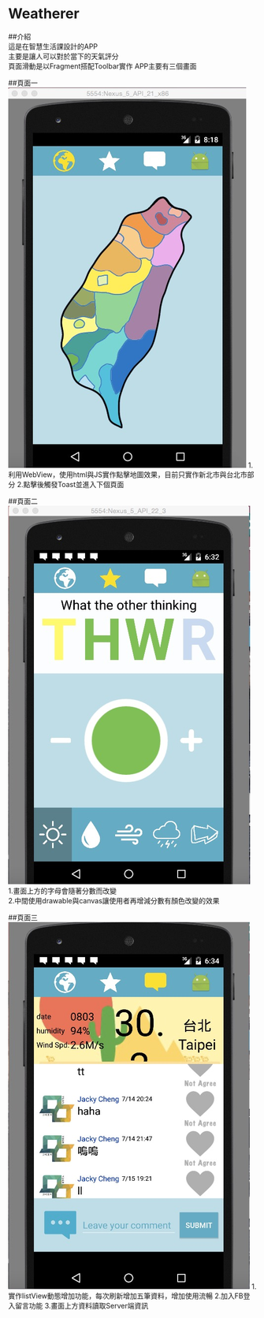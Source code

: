 # Weatherer
##介紹  
這是在智慧生活課設計的APP  
主要是讓人可以對於當下的天氣評分  
頁面滑動是以Fragment搭配Toolbar實作
APP主要有三個畫面  

##頁面一
![alt tag](https://github.com/sj82516/Weatherer/blob/master/img/app1.jpg)
1.利用WebView，使用html與JS實作點擊地圖效果，目前只實作新北市與台北市部分
2.點擊後觸發Toast並進入下個頁面

##頁面二
![alt tag](https://github.com/sj82516/Weatherer/blob/master/img/app2.jpg)
1.畫面上方的字母會隨著分數而改變  
2.中間使用drawable與canvas讓使用者再增減分數有顏色改變的效果  

##頁面三
![alt tag](https://github.com/sj82516/Weatherer/blob/master/img/app3.jpg)
1.實作listView動態增加功能，每次刷新增加五筆資料，增加使用流暢
2.加入FB登入留言功能
3.畫面上方資料讀取Server端資訊
